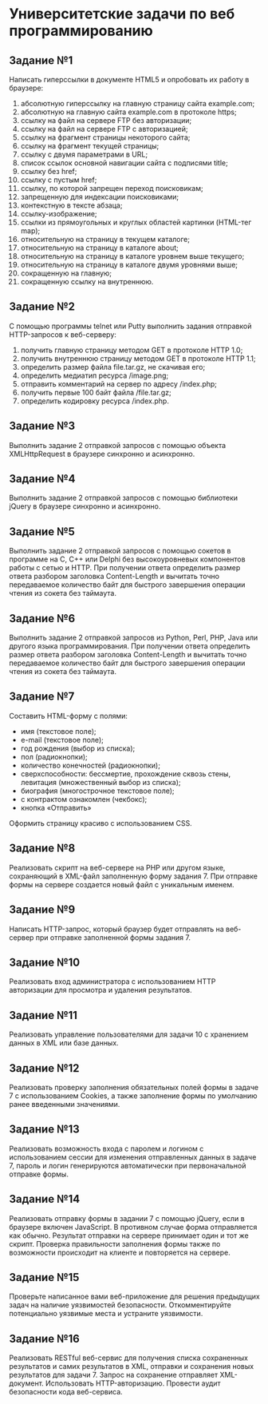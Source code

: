# Университетские задачи по веб программированию

## Задание №1
Написать гиперссылки в документе HTML5 и опробовать их
работу в браузере:
1. абсолютную гиперссылку на главную страницу сайта
example.com;
2. абсолютную на главную сайта example.com в протоколе https;
3. ссылку на файл на сервере FTP без авторизации;
4. ссылку на файл на сервере FTP с авторизацией;
5. ссылку на фрагмент страницы некоторого сайта;
6. ссылку на фрагмент текущей страницы;
7. ссылку с двумя параметрами в URL;
8. список ссылок основной навигации сайта с подписями title;
9. ссылку без href;
10. ссылку с пустым href;
11. ссылку, по которой запрещен переход поисковикам;
12. запрещенную для индексации поисковиками;
13. контекстную в тексте абзаца;
14. ссылку-изображение;
15. ссылки из прямоугольных и круглых областей картинки (HTML-тег map);
16. относительную на страницу в текущем каталоге;
17. относительную на страницу в каталоге about;
18. относительную на страницу в каталоге уровнем выше текущего;
19. относительную на страницу в каталоге двумя уровнями выше;
20. сокращенную на главную;
21. сокращенную ссылку на внутреннюю.
## Задание №2
С помощью программы telnet или Putty выполнить задания отправкой HTTP-запросов к веб-серверу:
1. получить главную страницу методом GET в протоколе HTTP 1.0;
2. получить внутреннюю страницу методом GET в протоколе HTTP 1.1;
3. определить размер файла file.tar.gz, не скачивая его;
4. определить медиатип ресурса /image.png;
5. отправить комментарий на сервер по адресу /index.php;
6. получить первые 100 байт файла /file.tar.gz;
7. определить кодировку ресурса /index.php.
## Задание №3
Выполнить задание 2 отправкой запросов с помощью объекта XMLHttpRequest в браузере синхронно и асинхронно.

## Задание №4
Выполнить задание 2 отправкой запросов с помощью библиотеки jQuery в браузере синхронно и асинхронно.

## Задание №5
Выполнить задание 2 отправкой запросов с помощью сокетов в программе на C, C++ или Delphi без высокоуровневых компонентов работы с сетью и HTTP. При получении ответа определить размер ответа разбором заголовка Content-Length и вычитать точно
передаваемое количество байт для быстрого завершения операции чтения из сокета без таймаута.

## Задание №6
Выполнить задание 2 отправкой запросов из Python, Perl, PHP, Java или другого языка программирования. При получении ответа определить размер ответа разбором заголовка Content-Length и вычитать точно передаваемое количество байт для быстрого завершения операции чтения из сокета без таймаута.

## Задание №7
Составить HTML-форму с полями:
+ имя (текстовое поле);
+ e-mail (текстовое поле);
+ год рождения (выбор из списка);
+ пол (радиокнопки);
+ количество конечностей (радиокнопки);
+ сверхспособности: бессмертие, прохождение сквозь стены, левитация (множественный выбор из списка);
+ биография (многострочное текстовое поле);
+ с контрактом ознакомлен (чекбокс);
+ кнопка «Отправить»

Оформить страницу красиво с использованием CSS.

## Задание №8
Реализовать скрипт на веб-сервере на PHP или другом языке, сохраняющий в XML-файл заполненную форму задания 7. При отправке формы на сервере создается новый файл с уникальным именем.

## Задание №9
Написать HTTP-запрос, который браузер будет отправлять
на веб-сервер при отправке заполненной формы задания 7.

## Задание №10
Реализовать вход администратора с использованием HTTP авторизации для просмотра и удаления результатов.

## Задание №11
Реализовать управление пользователями для задачи 10 с хранением данных в XML или базе данных.
## Задание №12
Реализовать проверку заполнения обязательных полей формы в задаче 7 с использованием Cookies, а также заполнение формы по умолчанию ранее введенными значениями.

## Задание №13
Реализовать возможность входа с паролем и логином с использованием сессии для изменения отправленных данных в задаче 7, пароль и логин генерируются автоматически при первоначальной отправке формы.

## Задание №14
Реализовать отправку формы в задании 7 с помощью jQuery, если в браузере включен JavaScript. В противном случае форма отправляется как обычно. Результат отправки на сервере принимает один и тот же скрипт. Проверка правильности заполнения формы также по возможности происходит на клиенте и повторяется на сервере.

## Задание №15
Проверьте написанное вами веб-приложение для решения предыдущих задач на наличие уязвимостей безопасности. Откомментируйте потенциально уязвимые места и устраните уязвимости.
## Задание №16 
Реализовать RESTful веб-сервис для получения списка сохраненных результатов и самих результатов в XML, отправки и сохранения новых результатов для задачи 7. Запрос на сохранение отправляет XML-документ. Использовать HTTP-авторизацию. Провести аудит безопасности кода веб-сервиса.
